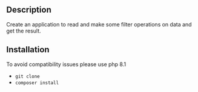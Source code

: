## Description

Create an application to read and make some filter operations on data and get the result.

## Installation
To avoid compatibility issues please use php 8.1
- `git clone`
- `composer install`